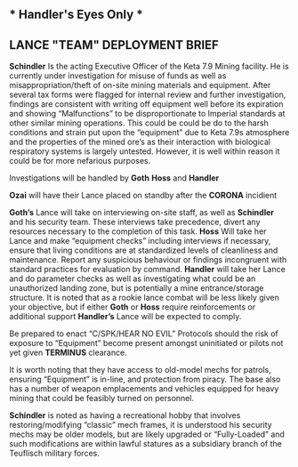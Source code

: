 ## * Handler's Eyes Only *

## LANCE "TEAM" DEPLOYMENT BRIEF

**Schindler** Is the acting Executive Officer of the Keta 7.9 Mining facility. He is currently under investigation 
for misuse of funds as well as misappropriation/theft of on-site mining materials and equipment.  After several tax 
forms were flagged for internal review and further investigation, findings are consistent with writing off equipment 
well before its expiration and showing “Malfunctions” to be disproportionate to Imperial standards at other similar 
mining operations. This could be could be do to the harsh conditions and strain put upon the “equipment” due to 
Keta 7.9s atmosphere and the properties of the mined ore’s as their interaction with biological respiratory systems 
is largely untested. However, it is well within reason it could be for more nefarious purposes.  

Investigations will be handled by 
**Goth**
**Hoss**
 and **Handler**

**Ozai** will have their Lance placed on standby after the **CORONA** incidient


**Goth’s** Lance will take on interviewing on-site staff, as well as **Schindler** and his security team. These 
interviews take precedence, divert any resources necessary to the completion of this task.
**Hoss** Will take her Lance and make “equipment checks” including interviews if necessary, ensure that living 
conditions are at standardized levels of cleanliness and maintenance.  Report any suspicious behaviour or findings 
incongruent with standard practices for evaluation by command.
**Handler** will take her Lance and do parameter checks as well as investigating what could be an unauthorized 
landing zone, but is potentially a mine entrance/storage structure.  It is noted that as a rookie lance combat will
be less likely given your objective, but if either **Goth** or **Hoss** require reinforcements or additional 
support **Handler’s** Lance will be expected to comply.  

Be prepared to enact “C/SPK/HEAR NO EVIL” Protocols should the risk of exposure to “Equipment” become present 
amongst uninitiated or pilots not yet given **TERMINUS** clearance. 

It is worth noting that they have access to old-model mechs for patrols, ensuring “Equipment” is in-line, and 
protection from piracy.  The base also has a number of weapon emplacements and vehicles equipped for heavy mining 
that could be feasibly turned on personnel.  

**Schindler** is noted as having a recreational hobby that involves restoring/modifying “classic” mech frames, it 
is understood his security mechs may be older models, but are likely upgraded or “Fully-Loaded” and such 
modifications are within lawful statures as a subsidiary branch of the Teuflisch military forces.
